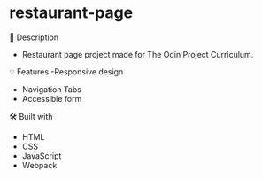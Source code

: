 # restaurant-page

📝 Description
 - Restaurant page project made for The Odin Project Curriculum.

💡 Features
 -Responsive design
 - Navigation Tabs
 - Accessible form

🛠️ Built with
 - HTML
 - CSS
 - JavaScript
 - Webpack
